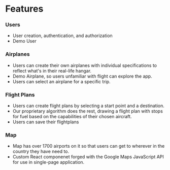 # Features

### Users
- User creation, authentication, and authorization
- Demo User

### Airplanes
- Users can create their own airplanes with individual specifications to reflect what's in their real-life hangar.
- Demo Airplane, so users unfamiliar with flight can explore the app.
- Users can select an airplane for a specific trip.

### Flight Plans
- Users can create flight plans by selecting a start point and a destination.
- Our proprietary algorithm does the rest, drawing a flight plan with stops for fuel based on the capabilities of their chosen aircraft.
- Users can save their flightplans

### Map
- Map has over 1700 airports on it so that users can get to wherever in the country they have need to.
- Custom React componenet forged with the Google Maps JavaScript API for use in single-page application.